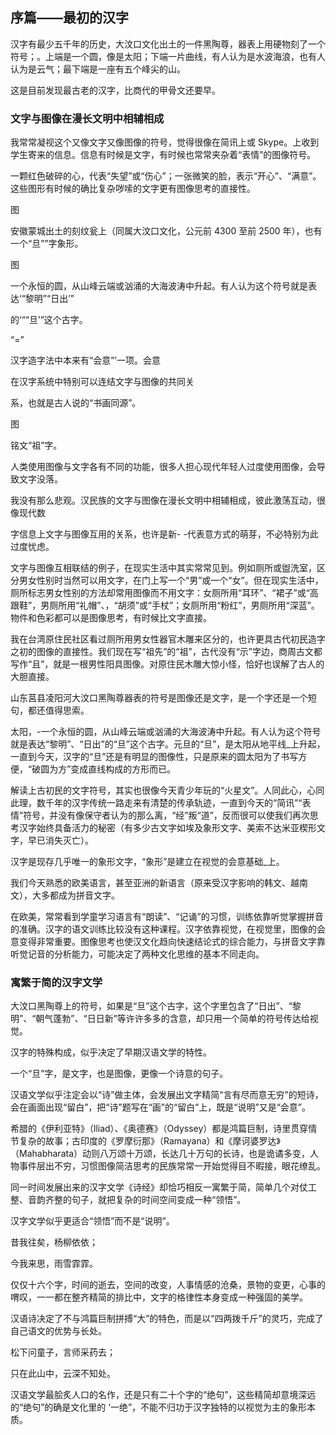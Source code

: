 ## 序篇——最初的汉字

汉字有最少五千年的历史，大汶口文化出土的一件黑陶尊，器表上用硬物刻了一个符号；。上端是一个圆，像是太阳；下端一片曲线，有人认为是水波海浪，也有人认为是云气；最下端是一座有五个峰尖的山。

这是目前发现最古老的汉字，比商代的甲骨文还要早。

### 文字与图像在漫长文明中相辅相成

我常常凝视这个又像文字又像图像的符号，觉得很像在简讯上或 Skype。上收到学生寄来的信息。信息有时候是文字，有时候也常常夹杂着“表情”的图像符号。

一颗红色破碎的心，代表“失望”或“伤心”；一张微笑的脸，表示“开心”、“满意”。这些图形有时候的确比复杂哕嗦的文字更有图像思考的直接性。

图

安徽蒙城出土的刻纹瓮上（同属大汶口文化，公元前 4300 至前 2500 年），也有一个“旦””字象形。

图

一个永恒的圆，从山峰云端或汹涌的大海波涛中升起。有人认为这个符号就是表达‘“黎明”“日出’”

的‘““旦’”这个古字。

“=”

汉字造字法中本来有“会意”’一项。会意

在汉字系统中特别可以连结文字与图像的共同关

系，也就是古人说的“书画同源”。

图

铭文“祖”字。

人类使用图像与文字各有不同的功能，很多人担心现代年轻人过度使用图像，会导致文字没落。

我没有那么悲观。汉民族的文字与图像在漫长文明中相辅相成，彼此激荡互动，很像现代数

字信息上文字与图像互用的关系，也许是新- -代表意方式的萌芽，不必特别为此过度忧虑。

文字与图像互相联结的例子，在现实生活中其实常常见到。例如厕所或盥洗室，区分男女性别时当然可以用文字，在门上写一个“男”或一个“女”。但在现实生活中，厕所标志男女性别的方法却常用图像而不用文字：女厕所用“耳环”、“裙子”或“高跟鞋”，男厕所用“礼帽”、，“胡须”或“手杖”；女厕所用“粉红”，男厕所用“深蓝”。物件和色彩都可以是图像思考，有时候比文字直接。

我在台湾原住民社区看过厕所用男女性器官木雕来区分的，也许更具古代初民造字之初的图像的直接性。我们现在写“祖先”的“祖”，古代没有“示”字边，商周古文都写作“且”，就是一根男性阳具图像。对原住民木雕大惊小怪，恰好也误解了古人的大胆直接。

山东莒县凌阳河大汶口黑陶尊器表的符号是图像还是文字，是一个字还是一个短句，都还值得思索。

太阳，-一个永恒的圆，从山峰云端或汹涌的大海波涛中升起。有人认为这个符号就是表达“黎明”、“日出”的“旦”这个古字。元旦的“旦”，是太阳从地平线_上升起，一直到今天，汉字的“旦”还是有明显的图像性，只是原来的圆太阳为了书写方便，“破圆为方”变成直线构成的方形而已。

解读上古初民的文字符号，其实也很像今天青少年玩的“火星文”。人同此心，心同此理，数千年的汉字传统一路走来有清楚的传承轨迹，一直到今天的“简讯”“表情”符号，并没有像保守者认为的那么离，“经”叛“道”，反而很可以使我们再次思考汉字始终具备活力的秘密（有多少古文字如埃及象形文字、美索不达米亚楔形文字，早已消失灭亡）。

汉字是现存几乎唯一的象形文字，“象形”是建立在视觉的会意基础_上。

我们今天熟悉的欧美语言，甚至亚洲的新语言（原来受汉字影响的韩文、越南文），大多都成为拼音文字。

在欧美，常常看到学童学习语言有“朗读”、“记诵”的习惯，训练依靠听觉掌握拼音的准确。汉字的语文训练比较没有这种课程。汉字依靠视觉，在视觉里，图像的会意变得非常重要。图像思考也使汉文化趋向快速结论式的综合能力，与拼音文字靠听觉记音的分析能力，可能决定了两种文化思维的基本不同走向。

### 寓繁于简的汉字文学

大汶口黑陶尊上的符号，如果是“旦”这个古字，这个字里包含了“日出”、“黎明”、“朝气蓬勃”、“日日新”等许许多多的含意，却只用一个简单的符号传达给视觉。

汉字的特殊构成，似乎决定了早期汉语文学的特性。

一个“旦”字，是文字，也是图像，更像一个诗意的句子。

汉语文学似乎注定会以“诗”做主体，会发展出文字精简“言有尽而意无穷”的短诗，会在画面出现“留白”，把“诗”题写在“画”的“留白”上，既是“说明”又是“会意”。

希腊的《伊利亚特》（lliad）、《奥德赛》（Odyssey）都是鸿篇巨制，诗里贯穿情节复杂的故事；古印度的《罗摩衍那》（Ramayana）和《摩诃婆罗达》（Mahabharata）动则八万颂十万颂，长达几十万句的长诗，也是诡谲多变，人物事件层出不穷，习惯图像简洁思考的民族常常一开始觉得目不暇接，眼花缭乱。

同一时间发展出来的汉字文学《诗经》却恰巧相反一寓繁于简，简单几个对仗工整、音韵齐整的句子，就把复杂的时间空间变成一种“领悟”。

汉字文学似乎更适合“领悟”而不是“说明”。

昔我往矣，杨柳依依；

今我来思，雨雪霏霏。

仅仅十六个字，时间的逝去，空间的改变，人事情感的沧桑，景物的变更，心事的喟叹，一一都在整齐精简的排比中，文字的格律性本身变成一种强固的美学。

汉语诗决定了不与鸿篇巨制拼搏“大”的特色，而是以“四两拨千斤”的灵巧，完成了自己语文的优势与长处。

松下问童子，言师采药去；

只在此山中，云深不知处。

汉语文学最脍炙人口的名作，还是只有二十个字的“绝句”，这些精简却意境深远的“绝句”的确是文化里的 ‘一绝”，不能不归功于汉字独特的以视觉为主的象形本质。

